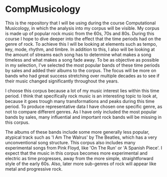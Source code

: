 # CompMusicology
This is the repository that I will be using during the course Computational Musicology, in which the analysis into my corpus will be visible. My corpus is made up of popular rock music from the 60s, 70s and 80s. During this course I hope to dive deeper into the effect that the time periods had on the genre of rock. To achieve this I will be looking at elements such as tempo, key, mode, rhythm, and timbre. In addition to this, I also will be looking at the amount of streams each song has to determine what makes a song timeless and what makes a song fade away. To be as objective as possible in my selection, I've selected the most popular bands of these time periods by sales and added their albums to the corpus. The focus will be more on bands who had great success stretching over multiple decades as to see if their music changed significantly throughout the years.

I choose this corpus because a lot of my music interest lies within this time period. I think that specifically rock music is an interesting topic to look at, because it goes trough many transformations and peaks during this time period. To produce representative data I have chosen one specific genre, as not to compare different genres. As I have only included the most popular bands by sales, many influential and important rock bands will be missing in this corpus.

The albums of these bands include some more generally less popular, atypical track such as 'I Am The Walrus' by The Beatles, which has a very unconventional song structure. This corpus also includes many experimental songs from Pink Floyd, like 'On The Run' or 'A Spanish Piece'. I expect that the music in this corpus becomes more experimental and electric as time progresses, away from the more simple, straightforward style of the early 60s. Also, later more sub-genres of rock will appear like metal and progressive rock.
